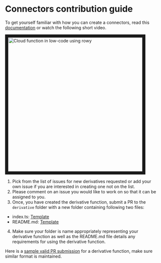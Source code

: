 # Connectors contribution guide

To get yourself familiar with how you can create a connectors, read this [documentation](https://docs.rowy.io/field-types/derivative) or watch the following short video.

<a href="http://www.youtube.com/watch?feature=player_embedded&v=9XMWpW-5KSI" target="_blank"><img src="https://user-images.githubusercontent.com/307298/190351363-2878abd8-9b0c-45d0-b59f-198557d9f9b7.png" 
alt="Cloud function in low-code using rowy" width="440" border="10" /></a>

1) Pick from the list of issues for new derivatives requested or add your own issue if you are interested in creating one not on the list.
2) Please comment on an issue you would like to work on so that it can be assigned to you. 
3) Once, you have created the derivative function, submit a PR to the `derivative` folder with a new folder containing following two files:
- index.ts: [Template](https://github.com/rowyio/templates/blob/main/derivative/template/main.ts)
- README.md: [Template](https://github.com/rowyio/templates/blob/main/derivative/template/README.md)
4) Make sure your folder is name appropriately representing your derivative function as well as the README.md file details any requirements for using the derivative function.


Here is a [sample valid PR submission](https://github.com/rowyio/templates/pull/2/files) for a derivative function, make sure similar format is maintained.
